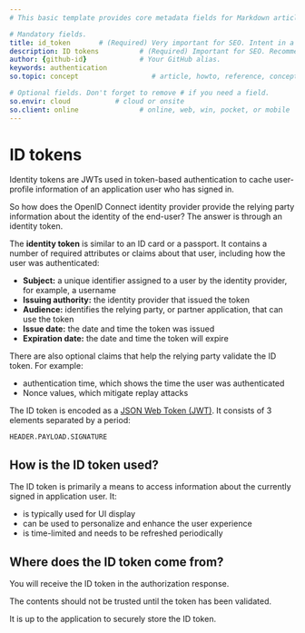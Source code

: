```yaml
---
# This basic template provides core metadata fields for Markdown articles on docs.superoffice.com.

# Mandatory fields.
title: id_token       # (Required) Very important for SEO. Intent in a unique string of 43-59 chars including spaces.
description: ID tokens          # (Required) Important for SEO. Recommended character length is 115-145 characters including spaces.
author: {github-id}             # Your GitHub alias.
keywords: authentication
so.topic: concept                  # article, howto, reference, concept, guide

# Optional fields. Don't forget to remove # if you need a field.
so.envir: cloud           # cloud or onsite
so.client: online               # online, web, win, pocket, or mobile
---
```


# ID tokens

Identity tokens are JWTs used in token-based authentication to cache user-profile information of an application user who has signed in.

So how does the OpenID Connect identity provider provide the relying party information about the identity of the end-user? The answer is through an identity token.

The **identity token** is similar to an ID card or a passport. It contains a number of required attributes or claims about that user, including how the user was authenticated:

* **Subject:** a unique identifier assigned to a user by the identity provider, for example, a username
* **Issuing authority:** the identity provider that issued the token
* **Audience:** identifies the relying party, or partner application, that can use the token
* **Issue date:** the date and time the token was issued
* **Expiration date:** the date and time the token will expire

There are also optional claims that help the relying party validate the ID token. For example:

* authentication time, which shows the time the user was authenticated
* Nonce values, which mitigate replay attacks

The ID token is encoded as a [JSON Web Token (JWT)][1]. It consists of 3 elements separated by a period:

`HEADER.PAYLOAD.SIGNATURE`

## How is the ID token used?

The ID token is primarily a means to access information about the currently signed in application user. It:

* is typically used for UI display
* can be used to personalize and enhance the user experience
* is time-limited and needs to be refreshed periodically

## Where does the ID token come from?

You will receive the ID token in the authorization response.

The contents should not be trusted until the token has been validated.

It is up to the application to securely store the ID token.

<!-- Referenced links -->
[1]: jwt-intro.md
